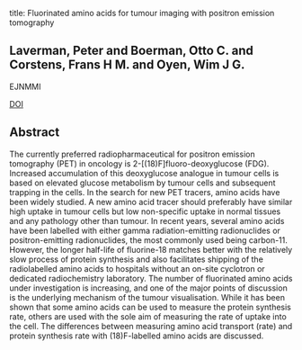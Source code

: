 title: Fluorinated amino acids for tumour imaging with positron emission tomography

## Laverman, Peter and Boerman, Otto C. and Corstens, Frans H M. and Oyen, Wim J G.
EJNMMI

<a href="https://doi.org/10.1007/s00259-001-0716-y">DOI</a>

## Abstract
The currently preferred radiopharmaceutical for positron emission tomography (PET) in oncology is 2-[(18)F]fluoro-deoxyglucose (FDG). Increased accumulation of this deoxyglucose analogue in tumour cells is based on elevated glucose metabolism by tumour cells and subsequent trapping in the cells. In the search for new PET tracers, amino acids have been widely studied. A new amino acid tracer should preferably have similar high uptake in tumour cells but low non-specific uptake in normal tissues and any pathology other than tumour. In recent years, several amino acids have been labelled with either gamma radiation-emitting radionuclides or positron-emitting radionuclides, the most commonly used being carbon-11. However, the longer half-life of fluorine-18 matches better with the relatively slow process of protein synthesis and also facilitates shipping of the radiolabelled amino acids to hospitals without an on-site cyclotron or dedicated radiochemistry laboratory. The number of fluorinated amino acids under investigation is increasing, and one of the major points of discussion is the underlying mechanism of the tumour visualisation. While it has been shown that some amino acids can be used to measure the protein synthesis rate, others are used with the sole aim of measuring the rate of uptake into the cell. The differences between measuring amino acid transport (rate) and protein synthesis rate with (18)F-labelled amino acids are discussed.


